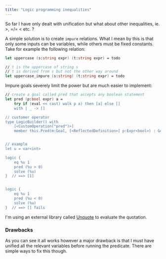 ```yaml
---
title: "Logic programming inequalities"
---
```


So far I have only dealt with unification but what about other inequalities, ie. >, =/= < etc. ?

A simple solution is to create `impure` relations. What I mean by this is that only some inputs can be variables, while others must be fixed constants. Take for example the following relation:

```fsharp
let uppercase (s:string expr) (t:string expr) = todo

// t is the uppercase of string s
// t is derived from s but not the other way around
let uppercase_impure (s:string) (t:string expr) = todo
```

Impure goals severely limit the power but are much easier to implement:

```fsharp
// create a goal called pred that accepts any boolean statement
let pred (p:bool expr) a = 
    try if (eval << cast) walk p a) then [a] else []
    with | _ -> []

// customer operator
type LogicBuilder() with
    [<CustomOperation("pred")>] 
    member this.Pred(m:Goal, [<ReflectedDefinition>] p:Expr<bool>) : Goal = m &&& pred p


// example
let u = var<int>

logic {
    eq %u 1
    pred (%u > 0)
    solve (%u)
}  // ==> [1]


logic {
    eq %u 1
    pred (%u < 0)
    solve (%u)
}  // ==> [] fails
```
I'm using an external library called [Unquote](https://github.com/SwensenSoftware/unquote) to evaluate the quotation.

### Drawbacks
As you can see it all works however a major drawback is that I must have unified all the relevant variables before running the predicate. There are simple ways to fix this though.